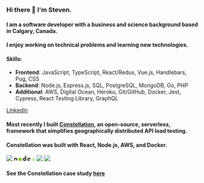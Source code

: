 ### Hi there 👋 I'm Steven.
#### I am a software developer with a business and science background based in Calgary, Canada.
#### I enjoy working on technical problems and learning new technologies.

#### Skills:
- **Frontend**: JavaScript, TypeScript, React/Redux, Vue.js, Handlebars, Pug, CSS
- **Backend**: Node.js, Express.js, SQL, PostgreSQL, MongoDB, Go, PHP
- **Additional**: AWS, Digital Ocean, Heroku, Git/GitHub, Docker, Jest, Cypress, React Testing Library, GraphQL

[LinkedIn](https://www.linkedin.com/in/stevenni/)

#### Most recently I built [Constellation](https://constellation-load-testing.github.io), an open-source, serverless, framework that simplifies geographically distributed API load testing. 
#### Constellation was built with React, Node.js, AWS, and Docker.
<div align="left">
  <img width="55" src="https://raw.githubusercontent.com/gilbarbara/logos/master/logos/react.svg"/>
  <img width="55" src="https://raw.githubusercontent.com/gilbarbara/logos/master/logos/nodejs.svg"/>
  <img width="55" src="https://user-images.githubusercontent.com/41551585/186274666-87b983ce-d758-47b2-b073-09123c9c8a8e.svg"/>
  <img width="55" src="https://user-images.githubusercontent.com/41551585/186274739-80fa4874-e46f-4eb0-b8ed-9db6dc0f9e6b.svg"/>
</div>

#### See the Constellation case study [here](https://constellation-load-testing.github.io/case-study.html) 
